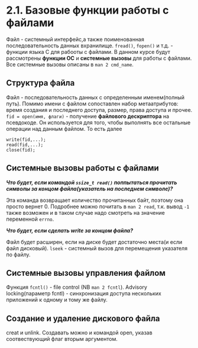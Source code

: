 # 2.1. Базовые функции работы с файлами

Файл - системный интерфейс,а также поименованная последовательность данных вхранилище.
`fread()`, `fopen()` и т.д. - функции языка C для рабооты с файлами. В данном курсе будут рассмотрены **функции ОС** и **системные вызовы** для работы с файлами.
Все системные вызовы описаны в `man 2 cmd_name`.
## Структура файла
Файл - последовательность данных с определенным именем(полный путь). Помимо имени с файлом сопоставлен набор метаатрибутов: время создания и последнего доступа, размер, права доступа и прочее.
`fid = open(имя, флаги)` - получение **файлового дескриптора** на псевдокоде. Он используется для того, чтобы выполнять все остальные операции над данным файлом. То есть далее
```
write(fid,...);
read(fid,...);
close(fid);
```
## Системные вызовы работы с файлами
***Что будет, если командой `ssize_t read()` поппытаться прочитать символы за концом файла(указатель на последнем символе)?***

Эта команда возвращает количество прочитанных байт, поэтому она просто вернет 0. Подробнее можно почитать в `man 2 read`, т.к. вывод `-1` также возможен и в таком случае надо смотреть на значение переменной `errno`.

***Что будет, если сделать write за концом файла?***

Файл будет расширен, если на диске будет достаточно места(и если файл дисковый).
`lseek` - системный вызов для перемещения указателя по файлу.
## Системные вызовы управления файлом
Функция `fcntl()` - file control (NB `man 2 fcntl`).
Advisory locking(параметр fcntl) - синхронизация доступа нескольких приложений к одному и тому же файлу.
## Создание и удаление дискового файла
creat и unlink. Создавать можно и командой open, указав соотвествующий флаг вторым аргументом.


